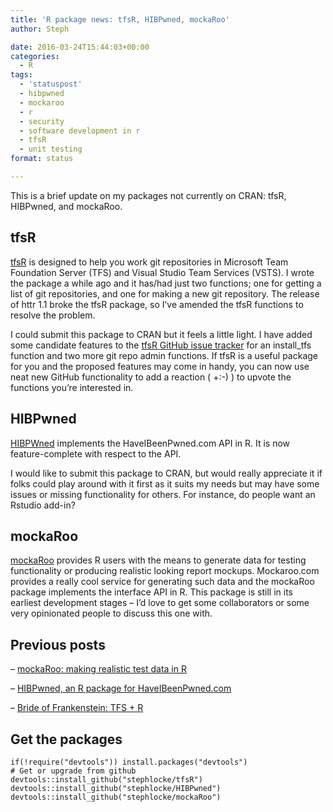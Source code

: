 ```yaml
---
title: 'R package news: tfsR, HIBPwned, mockaRoo'
author: Steph

date: 2016-03-24T15:44:03+00:00
categories:
  - R
tags:
  - 'statuspost'
  - hibpwned
  - mockaroo
  - r
  - security
  - software development in r
  - tfsR
  - unit testing
format: status

---
```

This is a brief update on my packages not currently on CRAN: tfsR, HIBPwned, and mockaRoo.

## tfsR

[tfsR][1] is designed to help you work git repositories in Microsoft Team Foundation Server (TFS) and Visual Studio Team Services (VSTS). I wrote the package a while ago and it has/had just two functions; one for getting a list of git repositories, and one for making a new git repository. The release of httr 1.1 broke the tfsR package, so I&#8217;ve amended the tfsR functions to resolve the problem.

I could submit this package to CRAN but it feels a little light. I have added some candidate features to the [tfsR GitHub issue tracker][2] for an install_tfs function and two more git repo admin functions. If tfsR is a useful package for you and the proposed features may come in handy, you can now use neat new GitHub functionality to add a reaction ( +:-) ) to upvote the functions you&#8217;re interested in.

## HIBPwned

[HIBPWned][3] implements the HaveIBeenPwned.com API in R. It is now feature-complete with respect to the API.

I would like to submit this package to CRAN, but would really appreciate it if folks could play around with it first as it suits my needs but may have some issues or missing functionality for others. For instance, do people want an Rstudio add-in?

## mockaRoo

[mockaRoo][4] provides R users with the means to generate data for testing functionality or producing realistic looking report mockups. Mockaroo.com provides a really cool service for generating such data and the mockaRoo package implements the interface API in R. This package is still in its earliest development stages &#8211; I&#8217;d love to get some collaborators or some very opinionated people to discuss this one with.

## Previous posts

&#8211;&nbsp;[mockaRoo: making realistic test data in R][5]
   
&#8211;&nbsp;[HIBPwned, an R package for HaveIBeenPwned.com][6]
   
&#8211; [Bride of Frankenstein: TFS + R][7]

## Get the packages

<pre><code class="r">if(!require("devtools")) install.packages("devtools")
# Get or upgrade from github
devtools::install_github("stephlocke/tfsR")
devtools::install_github("stephlocke/HIBPwned")
devtools::install_github("stephlocke/mockaRoo")
</code></pre>

 [1]: https://github.com/stephlocke/tfsR
 [2]: https://github.com/stephlocke/tfsR/issues
 [3]: https://github.com/stephlocke/HIBPwned
 [4]: https://github.com/stephlocke/mockaRoo
 [5]: https://itsalocke.com/mockaroo-making-realistic-test-data-in-r/
 [6]: https://itsalocke.com/r-package-haveibeenpwned-com/
 [7]: https://itsalocke.com/bride-of-frankenstein-tfs-r/